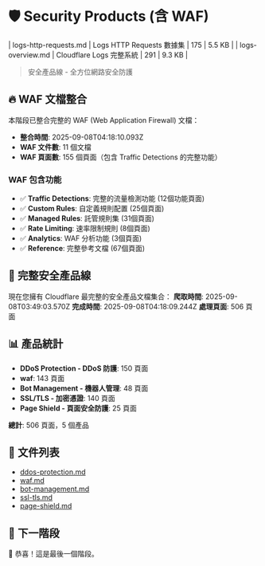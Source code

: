 # 🛡️ Security Products (含 WAF)
| logs-http-requests.md | Logs HTTP Requests 數據集 | 175 | 5.5 KB |
| logs-overview.md | Cloudflare Logs 完整系統 | 291 | 9.3 KB |

> 安全產品線 - 全方位網路安全防護



## 🔥 WAF 文檔整合

本階段已整合完整的 WAF (Web Application Firewall) 文檔：
- **整合時間**: 2025-09-08T04:18:10.093Z
- **WAF 文件數**: 11 個文檔
- **WAF 頁面數**: 155 個頁面（包含 Traffic Detections 的完整功能）

### WAF 包含功能
- ✅ **Traffic Detections**: 完整的流量檢測功能 (12個功能頁面)
- ✅ **Custom Rules**: 自定義規則配置 (25個頁面)  
- ✅ **Managed Rules**: 託管規則集 (31個頁面)
- ✅ **Rate Limiting**: 速率限制規則 (8個頁面)
- ✅ **Analytics**: WAF 分析功能 (3個頁面)
- ✅ **Reference**: 完整參考文檔 (67個頁面)

## 🎯 完整安全產品線

現在您擁有 Cloudflare 最完整的安全產品文檔集合：
**爬取時間**: 2025-09-08T03:49:03.570Z
**完成時間**: 2025-09-08T04:18:09.244Z
**處理頁面**: 506 頁面

## 📊 產品統計

- **DDoS Protection - DDoS 防護**: 150 頁面
- **waf**: 143 頁面
- **Bot Management - 機器人管理**: 48 頁面
- **SSL/TLS - 加密憑證**: 140 頁面
- **Page Shield - 頁面安全防護**: 25 頁面

**總計**: 506 頁面，5 個產品

## 📁 文件列表

- [ddos-protection.md](ddos-protection.md)
- [waf.md](waf.md)
- [bot-management.md](bot-management.md)
- [ssl-tls.md](ssl-tls.md)
- [page-shield.md](page-shield.md)

## 🎯 下一階段

🎉 恭喜！這是最後一個階段。
